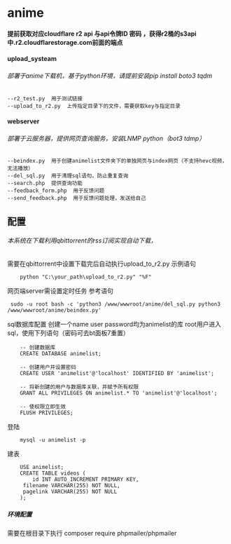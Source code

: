 # anime
#### 提前获取对应cloudflare r2 api 与api令牌ID 密码 ，获得r2桶的s3api中.r2.cloudflarestorage.com前面的端点

#### upload_systeam
###### 部署于anime下载机，基于python环境，请提前安装pip install boto3 tqdm

    --r2_test.py  用于测试链接
    --upload_to_r2.py  上传指定目录下的文件，需要获取key与指定目录
#### webserver
###### 部署于云服务器，提供网页查询服务，安装LNMP python（bot3 tdmp）
    --beindex.py  用于创建animelist文件夹下的单独网页与index网页（不支持hevc视频，无法播放）
    --del_sql.py  用于清理sql语句，防止重复查询
    --search.php  提供查询功能
    --feedback_form.php  用于反馈问题
    --send_feedback.php  用于反馈问题处理，发送给自己
## 配置 	
###### 本系统在下载利用qbittorrent的rss订阅实现自动下载，
需要在qbittorrent中设置下载完后自动执行upload_to_r2.py 
示例语句 
```
	python "C:\your_path\upload_to_r2.py" "%F"
```
网页端server需设置定时任务 
参考语句 
```
 sudo -u root bash -c 'python3 /www/wwwroot/anime/del_sql.py python3 /www/wwwroot/anime/beindex.py'
```
sql数据库配置
创建一个name user password均为animelist的库
root用户进入sql，使用下列语句（密码可去bt面板7重置）
```
	-- 创建数据库
	CREATE DATABASE animelist;
	
	-- 创建用户并设置密码
	CREATE USER 'animelist'@'localhost' IDENTIFIED BY 'animelist';
	
	-- 将新创建的用户与数据库关联，并赋予所有权限
	GRANT ALL PRIVILEGES ON animelist.* TO 'animelist'@'localhost';
	
	-- 使权限立即生效
	FLUSH PRIVILEGES;
```
登陆
```
	mysql -u animelist -p 
```
建表
```
	USE animelist;
	CREATE TABLE videos (
    	id INT AUTO_INCREMENT PRIMARY KEY,
   	 filename VARCHAR(255) NOT NULL,
   	 pagelink VARCHAR(255) NOT NULL
	);
```

 ##### 环境配置 
   需要在根目录下执行
   	composer require phpmailer/phpmailer
